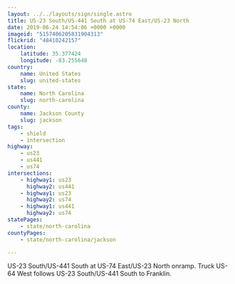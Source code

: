 ```yaml
---
layout: ../../layouts/sign/single.astro
title: US-23 South/US-441 South at US-74 East/US-23 North
date: 2019-06-24 14:54:06 +0000 +0000
imageid: "5157406205831904313"
flickrid: "48410242157"
location:
    latitude: 35.377424
    longitude: -83.255648
country:
    name: United States
    slug: united-states
state:
    name: North Carolina
    slug: north-carolina
county:
    name: Jackson County
    slug: jackson
tags:
    - shield
    - intersection
highway:
    - us23
    - us441
    - us74
intersections:
    - highway1: us23
      highway2: us441
    - highway1: us23
      highway2: us74
    - highway1: us441
      highway2: us74
statePages:
    - state/north-carolina
countyPages:
    - state/north-carolina/jackson

---
```

US-23 South/US-441 South at US-74 East/US-23 North onramp.  Truck US-64 West follows US-23 South/US-441 South to Franklin.